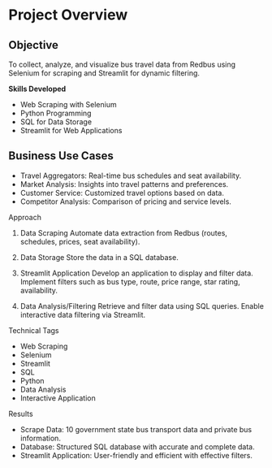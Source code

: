 # Project Overview

## Objective

To collect, analyze, and visualize bus travel data from Redbus using Selenium for scraping and Streamlit for dynamic filtering.

**Skills Developed**
- Web Scraping with Selenium
- Python Programming
- SQL for Data Storage
- Streamlit for Web Applications

## Business Use Cases
- Travel Aggregators: Real-time bus schedules and seat availability.
- Market Analysis: Insights into travel patterns and preferences.
- Customer Service: Customized travel options based on data.
- Competitor Analysis: Comparison of pricing and service levels.

Approach

1. Data Scraping
   Automate data extraction from Redbus (routes, schedules, prices, seat availability).

2. Data Storage
   Store the data in a SQL database.

3. Streamlit Application
   Develop an application to display and filter data.
   Implement filters such as bus type, route, price range, star rating, availability.

4. Data Analysis/Filtering
   Retrieve and filter data using SQL queries.
   Enable interactive data filtering via Streamlit.


Technical Tags
- Web Scraping
- Selenium
- Streamlit
- SQL
- Python
- Data Analysis
- Interactive Application


Results
- Scrape Data: 10 government state bus transport data and private bus information.
- Database: Structured SQL database with accurate and complete data.
- Streamlit Application: User-friendly and efficient with effective filters.


